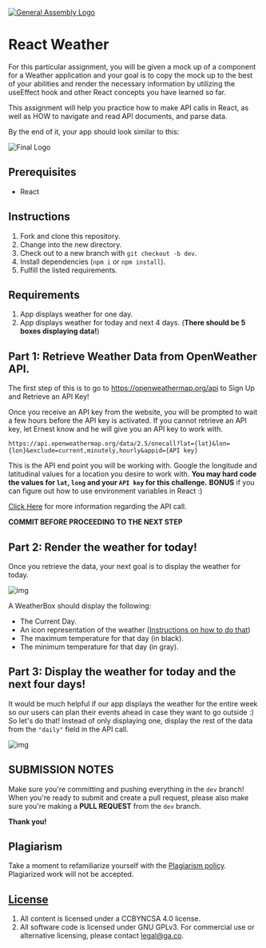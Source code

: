 [![General Assembly Logo](https://camo.githubusercontent.com/1a91b05b8f4d44b5bbfb83abac2b0996d8e26c92/687474703a2f2f692e696d6775722e636f6d2f6b6538555354712e706e67)](https://generalassemb.ly/education/web-development-immersive)

# React Weather

For this particular assignment, you will be given a mock up of a component for a Weather application and your goal is to copy the mock up to the best of your abilities and render the necessary information by utilizing the useEffect hook and other React concepts you have learned so far.

This assignment will help you practice how to make API calls in React, as well as HOW to navigate and read API documents, and parse data. 

By the end of it, your app should look similar to this:

![Final Logo](https://i.imgur.com/s6QHUlv.png)

## Prerequisites

- React

## Instructions

1. Fork and clone this repository.
2. Change into the new directory.
3. Check out to a new branch with `git checkout -b dev`.
4. Install dependencies (`npm i` or `npm install`).
5. Fulfill the listed requirements.

## Requirements
1. App displays weather for one day.
2. App displays weather for today and next 4 days. (**There should be 5 boxes displaying data!**)

## Part 1: Retrieve Weather Data from OpenWeather API.

The first step of this is to go to https://openweathermap.org/api to Sign Up and Retrieve an API Key!

Once you receive an API key from the website, you will be prompted to wait a few hours before the API key is activated.
If you cannot retrieve an API key, let Ernest know and he will give you an API key to work with.

```https://api.openweathermap.org/data/2.5/onecall?lat={lat}&lon={lon}&exclude=current,minutely,hourly&appid={API key}```

This is the API end point you will be working with.
Google the longitude and latitudinal values for a location you desire to work with.
**You may hard code the values for `lat`, `long` and your `API key` for this challenge.**
**BONUS** if you can figure out how to use environment variables in React :)

[Click Here](https://openweathermap.org/current) for more information regarding the API call.

**COMMIT BEFORE PROCEEDING TO THE NEXT STEP**


## Part 2: Render the weather for today!

Once you retrieve the data, your next goal is to display the weather for today.

![img](https://i.imgur.com/8XHDM5e.png)

A WeatherBox should display the following:
- The Current Day.
- An icon representation of the weather ([Instructions on how to do that](https://openweathermap.org/weather-conditions))
- The maximum temperature for that day (in black).
- The minimum temperature for that day (in gray).


## Part 3: Display the weather for today and the next four days!

It would be much helpful if our app displays the weather for the entire week so our users can plan their events ahead in case they want to go outside :)
So let's do that! Instead of only displaying one, display the rest of the data from the `"daily"` field in the API call.

![img](https://i.imgur.com/5RFZfvs.png)

## SUBMISSION NOTES

Make sure you're committing and pushing everything in the `dev` branch!
When you're ready to submit and create a pull request, please also make sure you're making a **PULL REQUEST** from the `dev` branch.

**Thank you!**


## Plagiarism

Take a moment to refamiliarize yourself with the [Plagiarism policy](https://git.generalassemb.ly/DC-WDI/Administrative/blob/master/plagiarism.md). Plagiarized work will not be accepted.

## [License](LICENSE)

1.  All content is licensed under a CC­BY­NC­SA 4.0 license.
2.  All software code is licensed under GNU GPLv3. For commercial use or alternative licensing, please contact legal@ga.co.
